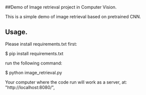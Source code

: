 ##Demo of Image retrieval project in Computer Vision.

This is a simple demo of image retrieval based on pretrained CNN.

## Usage.

Please install requirements.txt first:

$ pip install requirements.txt


run the following command:

$ python image_retrieval.py

Your computer where the code run will work as a server, at: "http://localhost:8080/",

